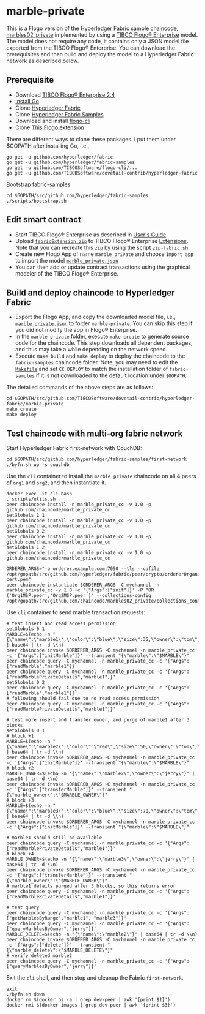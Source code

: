 # marble-private
This is a Flogo version of the [Hyperledger Fabric](https://www.hyperledger.org/projects/fabric) sample chaincode, [marbles02_private](https://github.com/hyperledger/fabric-samples/tree/release-1.4/chaincode/marbles02_private) implemented by using a [TIBCO Flogo® Enterprise](https://docs.tibco.com/products/tibco-flogo-enterprise-2-4-0) model.  The model does not require any code, it contains only a JSON model file exported from the TIBCO Flogo® Enterprise.  You can download the prerequisites and then build and deploy the model to a Hyperledger Fabric network as described below.

## Prerequisite
- Download [TIBCO Flogo® Enterprise 2.4](https://edelivery.tibco.com/storefront/eval/tibco-flogo-enterprise/prod11810.html)
- [Install Go](https://golang.org/doc/install)
- Clone [Hyperledger Fabric](https://github.com/hyperledger/fabric)
- Clone [Hyperledger Fabric Samples](https://github.com/hyperledger/fabric-samples)
- Download and install [flogo-cli](https://github.com/TIBCOSoftware/flogo-cli)
- Clone [This Flogo extension](https://github.com/TIBCOSoftware/dovetail-contrib/hyperledger-fabric)

There are different ways to clone these packages.  I put them under $GOPATH after installing Go, i.e.,
```
go get -u github.com/hyperledger/fabric
go get -u github.com/hyperledger/fabric-samples
go get -u github.com/TIBCOSoftware/flogo-cli/...
go get -u github.com/TIBCOSoftware/dovetail-contrib/hyperledger-fabric
```
Bootstrap fabric-samples
```
cd $GOPATH/src/github.com/hyperledger/fabric-samples
./scripts/bootstrap.sh
```

## Edit smart contract
- Start TIBCO Flogo® Enterprise as described in [User's Guide](https://docs.tibco.com/pub/flogo/2.4.0/doc/pdf/TIB_flogo_2.4_users_guide.pdf?id=1)
- Upload [`fabricExtension.zip`](https://github.com/TIBCOSoftware/dovetail-contrib/hyperledger-fabric/blob/master/fabricExtension.zip) to TIBCO Flogo® Enterprise [Extensions](http://localhost:8090/wistudio/extensions).  Note that you can recreate this `zip` by using the script [`zip-fabric.sh`](https://github.com/TIBCOSoftware/dovetail-contrib/hyperledger-fabric/blob/master/zip-fabric.sh)
- Create new Flogo App of name `marble_private` and choose `Import app` to import the model [`marble_private.json`](https://github.com/TIBCOSoftware/dovetail-contrib/hyperledger-fabric/blob/master/marble-private/marble_private.json)
- You can then add or update contract transactions using the graphical modeler of the TIBCO Flogo® Enterprise.

## Build and deploy chaincode to Hyperledger Fabric
- Export the Flogo App, and copy the downloaded model file, i.e., [`marble_private.json`](https://github.com/TIBCOSoftware/dovetail-contrib/hyperledger-fabric/blob/master/marble-private/marble_private.json) to folder `marble-private`.  You can skip this step if you did not modify the app in Flogo® Enterprise.
- In the `marble-private` folder, execute `make create` to generate source code for the chaincode.  This step downloads all dependent packages, and thus may take a while depending on the network speed.
- Execute `make build` and `make deploy` to deploy the chaincode to the `fabric-samples` chaincode folder.  Note: you may need to edit the [`Makefile`](https://github.com/TIBCOSoftware/dovetail-contrib/hyperledger-fabric/blob/master/marble-private/Makefile) and set `CC_DEPLOY` to match the installation folder of `fabric-samples` if it is not downloaded to the default location under `$GOPATH`.

The detailed commands of the above steps are as follows:
```
cd $GOPATH/src/github.com/TIBCOSoftware/dovetail-contrib/hyperledger-fabric/marble-private
make create
make deploy
```

## Test chaincode with multi-org fabric network
Start Hyperledger Fabric first-network with CouchDB:
```
cd $GOPATH/src/github.com/hyperledger/fabric-samples/first-network
./byfn.sh up -s couchdb
```
Use the `cli` container to install the `marble_private` chaincode on all 4 peers of `org1` and `org2`, and then instantiate it.
```
docker exec -it cli bash
. scripts/utils.sh
peer chaincode install -n marble_private_cc -v 1.0 -p github.com/chaincode/marble_private_cc
setGlobals 1 1
peer chaincode install -n marble_private_cc -v 1.0 -p github.com/chaincode/marble_private_cc
setGlobals 0 2
peer chaincode install -n marble_private_cc -v 1.0 -p github.com/chaincode/marble_private_cc
setGlobals 1 2
peer chaincode install -n marble_private_cc -v 1.0 -p github.com/chaincode/marble_private_cc

ORDERER_ARGS="-o orderer.example.com:7050 --tls --cafile /opt/gopath/src/github.com/hyperledger/fabric/peer/crypto/ordererOrganizations/example.com/orderers/orderer.example.com/msp/tlscacerts/tlsca.example.com-cert.pem"
peer chaincode instantiate $ORDERER_ARGS -C mychannel -n marble_private_cc -v 1.0 -c '{"Args":["init"]}' -P "OR ('Org1MSP.peer','Org2MSP.peer')" --collections-config /opt/gopath/src/github.com/chaincode/marbles02_private/collections_config.json
```
Use `cli` container to send marble transaction requests:
```
# test insert and read access permission
setGlobals 0 1
MARBLE=$(echo -n "{\"name\":\"marble1\",\"color\":\"blue\",\"size\":35,\"owner\":\"tom\",\"price\":99}" | base64 | tr -d \\n)
peer chaincode invoke $ORDERER_ARGS -C mychannel -n marble_private_cc -c '{"Args":["initMarble"]}' --transient "{\"marble\":\"$MARBLE\"}"
peer chaincode query -C mychannel -n marble_private_cc -c '{"Args":["readMarble","marble1"]}'
peer chaincode query -C mychannel -n marble_private_cc -c '{"Args":["readMarblePrivateDetails","marble1"]}'
setGlobals 0 2
peer chaincode query -C mychannel -n marble_private_cc -c '{"Args":["readMarble","marble1"]}'
# following should fail due to no read access permission 
peer chaincode query -C mychannel -n marble_private_cc -c '{"Args":["readMarblePrivateDetails","marble1"]}'

# test more insert and transfer owner, and purge of marble1 after 3 blocks
setGlobals 0 1
# block +1
MARBLE=$(echo -n "{\"name\":\"marble2\",\"color\":\"red\",\"size\":50,\"owner\":\"tom\",\"price\":199}" | base64 | tr -d \\n)
peer chaincode invoke $ORDERER_ARGS -C mychannel -n marble_private_cc -c '{"Args":["initMarble"]}' --transient "{\"marble\":\"$MARBLE\"}"
# block +2
MARBLE_OWNER=$(echo -n "{\"name\":\"marble2\",\"owner\":\"jerry\"}" | base64 | tr -d \\n)
peer chaincode invoke $ORDERER_ARGS -C mychannel -n marble_private_cc -c '{"Args":["transferMarble"]}' --transient "{\"marble_owner\":\"$MARBLE_OWNER\"}"
# block +3
MARBLE=$(echo -n "{\"name\":\"marble3\",\"color\":\"blue\",\"size\":70,\"owner\":\"tom\",\"price\":299}" | base64 | tr -d \\n)
peer chaincode invoke $ORDERER_ARGS -C mychannel -n marble_private_cc -c '{"Args":["initMarble"]}' --transient "{\"marble\":\"$MARBLE\"}"

# marble1 should still be available
peer chaincode query -C mychannel -n marble_private_cc -c '{"Args":["readMarblePrivateDetails","marble1"]}'
# block +4
MARBLE_OWNER=$(echo -n "{\"name\":\"marble3\",\"owner\":\"jerry\"}" | base64 | tr -d \\n)
peer chaincode invoke $ORDERER_ARGS -C mychannel -n marble_private_cc -c '{"Args":["transferMarble"]}' --transient "{\"marble_owner\":\"$MARBLE_OWNER\"}"
# marble1 details purged after 3 blocks, so this returns error
peer chaincode query -C mychannel -n marble_private_cc -c '{"Args":["readMarblePrivateDetails","marble1"]}'

# test query
peer chaincode query -C mychannel -n marble_private_cc -c '{"Args":["getMarblesByRange","marble1", "marble3"]}'
peer chaincode query -C mychannel -n marble_private_cc -c '{"Args":["queryMarblesByOwner","jerry"]}'
MARBLE_DELETE=$(echo -n "{\"name\":\"marble2\"}" | base64 | tr -d \\n)
peer chaincode invoke $ORDERER_ARGS -C mychannel -n marble_private_cc -c '{"Args":["delete"]}' --transient "{\"marble_delete\":\"$MARBLE_DELETE\"}"
# verify deleted marble2
peer chaincode query -C mychannel -n marble_private_cc -c '{"Args":["queryMarblesByOwner","jerry"]}'
```

Exit the `cli` shell, and then stop and cleanup the Fabric `first-network`.
```
exit
./byfn.sh down
docker rm $(docker ps -a | grep dev-peer | awk '{print $1}')
docker rmi $(docker images | grep dev-peer | awk '{print $3}')
```
